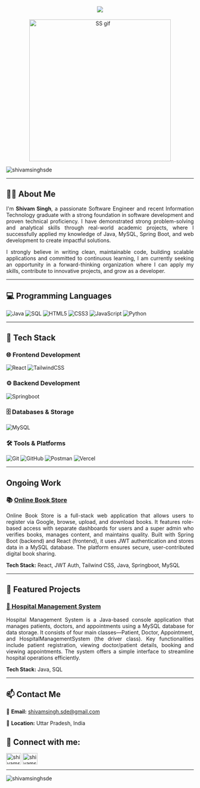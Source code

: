 <h1 align="center">
    <img src="https://readme-typing-svg.herokuapp.com/?font=Righteous&size=35&center=true&vCenter=true&width=500&height=70&duration=4000&lines=Hi+👋;+I'm+Shivam+Singh;" />
</h1>

<p align="center">
  <img src="https://github.com/ShivamSinghSde/ShivamSinghSde/blob/main/SS.gif" alt="SS gif" height="380px" />
</p>

<p align="left"> <img src="https://komarev.com/ghpvc/?username=shivamsinghsde&label=Profile%20views&color=0e75b6&style=flat" alt="shivamsinghsde" /> </p>

---

## 🙋‍♂️ About Me

<p align="justify">
I'm <b>Shivam Singh</b>, a passionate Software Engineer and recent Information Technology graduate with a strong foundation in software development and proven technical proficiency. I have demonstrated strong problem-solving and analytical skills through real-world academic projects, where I successfully applied my knowledge of Java, MySQL, Spring Boot, and web development to create impactful solutions.
</p>
<p align="justify">
I strongly believe in writing clean, maintainable code, building scalable applications and committed to continuous learning, I am currently seeking an opportunity in a forward-thinking organization where I can apply my skills, contribute to innovative projects, and grow as a developer.
</p>

---

## 💻 Programming Languages 

![Java](https://img.shields.io/badge/Java-%23ED8B00?style=for-the-badge&logo=java&logoColor=white)
![SQL](https://img.shields.io/badge/SQL-4479A1?style=for-the-badge&logo=postgresql&logoColor=white)
![HTML5](https://img.shields.io/badge/html5-%23E34F26?style=for-the-badge&logo=html5&logoColor=white)
![CSS3](https://img.shields.io/badge/css3-%231572B6?style=for-the-badge&logo=css3&logoColor=white)
![JavaScript](https://img.shields.io/badge/javascript-%23323330?style=for-the-badge&logo=javascript&logoColor=%23F7DF1E)
![Python](https://img.shields.io/badge/python-3670A0?style=for-the-badge&logo=python&logoColor=ffdd54)

---

## 🚀 Tech Stack

### 🌐 Frontend Development
![React](https://img.shields.io/badge/react-%2320232a?style=for-the-badge&logo=react&logoColor=%2361DAFB)
![TailwindCSS](https://img.shields.io/badge/tailwindcss-%2338B2AC?style=for-the-badge&logo=tailwind-css&logoColor=white)

### ⚙️ Backend Development
<!--![Spring](https://img.shields.io/badge/spring-%236DB33F?style=for-the-badge&logo=spring&logoColor=white)-->
![Springboot](https://img.shields.io/badge/spring%20boot-%236DB33F?style=for-the-badge&logo=springboot&logoColor=white)

### 🗄️ Databases & Storage
![MySQL](https://img.shields.io/badge/mysql-%2300f?style=for-the-badge&logo=mysql&logoColor=white)

### 🛠️ Tools & Platforms
![Git](https://img.shields.io/badge/git-%23F05033?style=for-the-badge&logo=git&logoColor=white)
![GitHub](https://img.shields.io/badge/github-%23121011?style=for-the-badge&logo=github&logoColor=white)
![Postman](https://img.shields.io/badge/Postman-FF6C37?style=for-the-badge&logo=postman&logoColor=white)
![Vercel](https://img.shields.io/badge/vercel-%23000000?style=for-the-badge&logo=vercel&logoColor=white)

---

## Ongoing Work

### 📚 [Online Book Store](https://github.com/ShivamSinghSde/Online-Book-Store.git)
<p align="justify">
Online Book Store is a full-stack web application that allows users to register via Google, browse, upload, and download books. It features role-based access with separate dashboards for users and a super admin who verifies books, manages content, and maintains quality. Built with Spring Boot (backend) and React (frontend), it uses JWT authentication and stores data in a MySQL database. The platform ensures secure, user-contributed digital book sharing.
</p>

**Tech Stack:**  React, JWT Auth, Tailwind CSS, Java, Springboot, MySQL

---

## 🎯 Featured Projects

### [🏥 Hospital Management System](https://github.com/ShivamSinghSde/Hospital-Management-System.git)

<p align="justify">
Hospital Management System is a Java-based console application that manages patients, doctors, and appointments using a MySQL database for data storage. It consists of four main classes—Patient, Doctor, Appointment, and HospitalManagementSystem (the driver class). Key functionalities include patient registration, viewing doctor/patient details, booking and viewing appointments. The system offers a simple interface to streamline hospital operations efficiently.

**Tech Stack:**  Java, SQL
</p>


---

## 📫 Contact Me

📧 **Email:** [shivamsingh.sde@gmail.com](mailto:shivamsingh.sde@gmail.com) 

📍 **Location:** Uttar Pradesh, India

## 🔗 Connect with me: 

<p align="left">
<a href="https://linkedin.com/in/shivamsinghsde" target="blank"><img align="center" src="https://raw.githubusercontent.com/rahuldkjain/github-profile-readme-generator/master/src/images/icons/Social/linked-in-alt.svg" alt="shivamsinghsde" height="30" width="40" /></a>
    <a href="https://www.leetcode.com/shivamsinghsde" target="blank"><img align="center" src="https://raw.githubusercontent.com/rahuldkjain/github-profile-readme-generator/master/src/images/icons/Social/leet-code.svg" alt="shivamsinghsde" height="30" width="40" /></a>
</p>

---

<p><img align="left" src="https://github-readme-stats.vercel.app/api/top-langs?username=shivamsinghsde&show_icons=true&locale=en&layout=compact" alt="shivamsinghsde" /></p>


<!--<p><img align="center" src="https://github-readme-streak-stats.herokuapp.com/?user=shivamsinghsde&" alt="shivamsinghsde" /></p>-->
